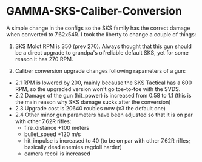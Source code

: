 # GAMMA-SKS-Caliber-Conversion

A simple change in the configs so the SKS family has the correct damage when converted to 7.62x54R. I took the liberty to change a couple of things:

1. SKS Molot RPM is 350 (prev 270). Always thought that this gun should be a direct upgrade to grandpa's ol'reliable default SKS, yet for some reason it has 270 RPM.

2. Caliber conversion upgrade changes following rapameters of a gun:
  + 2.1 RPM is lowered by 200, mainly because the SKS Tactical has a 600 RPM, so the upgraded version won't go toe-to-toe with the SVDS.
  + 2.2 Damage of the gun (hit_power) is increased from 0.58 to 1.1 (this is the main reason why SKS damage sucks after the conversion)
  + 2.3 Upgrade cost is 20640 roubles now (x3 the default one)
  + 2.4 Other minor gun parameters have been adjusted so that it is on par with other 7.62R rifles:
      * fire_distance +100 meters
      * bullet_speed +120 m/s
      * hit_impulse is increased to 40 (to be on par with other 7.62R rifles; basically dead enemies ragdoll harder)
      * camera recoil is increased
